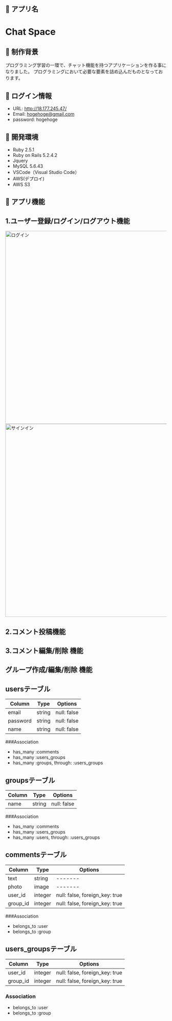## 📗 アプリ名
Chat Space
====

## 📗 制作背景
プログラミング学習の一環で、チャット機能を持つアプリケーションを作る事になりました。
プログラミングにおいて必要な要素を詰め込んだものとなっております。

## 📗 ログイン情報
- URL: http://18.177.245.47/
- Email: hogehoge@gmail.com
- password: hogehoge

## 📗 開発環境
- Ruby 2.5.1
- Ruby on Rails 5.2.4.2
- Jquery 
- MySQL 5.6.43
- VSCode（Visual Studio Code）
- AWS(デプロイ)
- AWS S3

## 📗 アプリ機能
## 1.ユーザー登録/ログイン/ログアウト機能
<img width="600" alt="ログイン" src="https://user-images.githubusercontent.com/58423182/83343099-30763680-a331-11ea-8129-7bf628593211.png">
<img width="600" alt="サインイン" src="https://user-images.githubusercontent.com/58423182/83343102-31a76380-a331-11ea-8222-c214e9dfc646.png">

## 2.コメント投稿機能
## 3.コメント編集/削除 機能
## グループ作成/編集/削除 機能

## usersテーブル

|Column|Type|Options|
|------|----|-------|
|email|string|null: false|
|password|string|null: false|
|name|string|null: false|

###Association
- has_many :comments
- has_many :users_groups
- has_many :groups, through: :users_groups

## groupsテーブル
Column|Type|Options|
|------|----|-------|
|name|string|null: false|


###Association
- has_many :comments
- has_many :users_groups
- has_many :users, through: :users_groups

## commentsテーブル
Column|Type|Options|
|------|----|-------|
|text|string|-------|
|photo|image|-------|
|user_id|integer|null: false, foreign_key: true|
|group_id|integer|null: false, foreign_key: true|

###Association
- belongs_to :user
- belongs_to :group

## users_groupsテーブル
|Column|Type|Options|
|------|----|-------|
|user_id|integer|null: false, foreign_key: true|
|group_id|integer|null: false, foreign_key: true|
### Association
- belongs_to :user
- belongs_to :group


